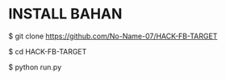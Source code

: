 # INSTALL BAHAN

$ git clone https://github.com/No-Name-07/HACK-FB-TARGET




$ cd HACK-FB-TARGET





$ python run.py
